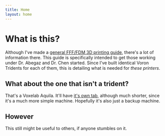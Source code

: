 ```yaml
---
title: Home
layout: home
---
```


# What is this?
Although I've made a [general FFF/FDM 3D printing guide], there's a lot of information there. This guide is specifically intended to get those working under Dr. Abegaz and Dr. Chen started. Since I've built identical Voron Tridents for each of them, this is detailing what is needed for *these printers*.

## What about the one that isn't a trident?
That's a Voxelab Aquila. It'll have [it's own tab], although much shorter, since it's a much more simple machine. Hopefully it's also just a backup machine.

## However
This still might be useful to others, if anyone stumbles on it.

[general FFF/FDM 3D printing guide]: https://intervade.github.io/fff-guide
[it's own tab]: https://intervade.github.io/trident-walkthrough/aquila.html
